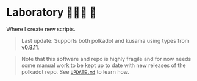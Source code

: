 # Laboratory 👨🏿‍🔬 🧪

Where I create new scripts.

> Last update: Supports both polkadot and kusama using types from
> [v0.8.11](https://github.com/paritytech/polkadot/releases/tag/v0.8.11).

> Note that this software and repo is highly fragile and for now needs some manual work to be kept
> up to date with new releases of the polkadot repo. See [`UPDATE.md`](./UPDATE.md) to learn how.
